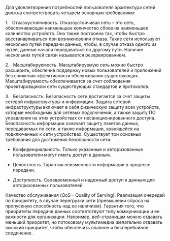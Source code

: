 Для удовлетворения потребностей пользователя архитектура сетей должна соответствовать четырем основным требованиям:

1.   Отказоустойчивость. Отказоустойчивая сеть – это сеть, обеспечивающая наименьшее количество сбоев на наименьшее количество устройств. Она также построена так, чтобы быстро восстанавливаться при возникновении отказа. Такие сети используют несколько путей передачи данных, чтобы, в случае отказа одного из путей, данные начали передаваться по другому пути. Наличие нескольких путей связи называется резервированием.

2.   Масштабируемость. Масштабируемую сеть можно быстро расширить, обеспечив поддержку новых пользователей и приложений без снижения эффективности обслуживания существующих. Масштабируемость обеспечивается за счет соблюдения проектировщиком сети существующих стандартов и протоколов.

3.   Безопасность. Безопасность сети достигается за счет защиты сетевой инфраструктуры и информации. Защита сетевой инфраструктуры включает в себя физическую защиту всех устройств, которые необходимы для сетевых подключений, а также защиту ПО управления на этих устройствах от несанкционированного доступа. Безопасность информации означает защиту пакетов данных, передаваемых по сети, а также информации, хранящейся на подключенных к сети устройствах. Существует три основных требования для достижения безопасности сети:

- Конфиденциальность. Только указанные и авторизованные пользователи могут иметь доступ к данным.

- Целостность. Гарантия неизменности информации в процессе передачи.

- Доступность. Своевременный и надежный доступ к данным для авторизованных пользователей.

Качество обслуживания (QoS – Quality of Serving). Реализация очередей по приоритету, в случае перегрузки сети (превышении спроса на пропускную способность над ее наличием). Гарантия того, что приоритеты передачи данных соответствуют типу коммуникации и ее важности для организации. Например, веб-страницам можно отдавать меньший приоритет, но потоковому мультимедиа желательно отдавать высокий приоритет, чтобы обеспечить плавное и бесперебойное соединение.